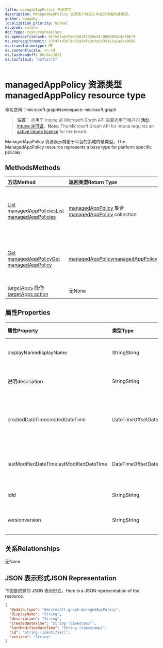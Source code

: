 ```yaml
---
title: managedAppPolicy 资源类型
description: ManagedAppPolicy 资源表示特定于平台的策略的基类型。
author: dougeby
localization_priority: Normal
ms.prod: intune
doc_type: resourcePageType
ms.openlocfilehash: 61fedfab47ee44d187d2de81c0699885c4af06f4
ms.sourcegitcommit: 13f474d3e71d32a5dfe2efebb351e3a1a5aa9685
ms.translationtype: MT
ms.contentlocale: zh-CN
ms.lasthandoff: 06/04/2021
ms.locfileid: "52752775"
---
```

# <a name="managedapppolicy-resource-type"></a><span data-ttu-id="8b3b0-103">managedAppPolicy 资源类型</span><span class="sxs-lookup"><span data-stu-id="8b3b0-103">managedAppPolicy resource type</span></span>

<span data-ttu-id="8b3b0-104">命名空间：microsoft.graph</span><span class="sxs-lookup"><span data-stu-id="8b3b0-104">Namespace: microsoft.graph</span></span>

> <span data-ttu-id="8b3b0-105">**注意：** 适用于 Intune 的 Microsoft Graph API 需要适用于租户的 [活动 Intune 许可证](https://go.microsoft.com/fwlink/?linkid=839381)。</span><span class="sxs-lookup"><span data-stu-id="8b3b0-105">**Note:** The Microsoft Graph API for Intune requires an [active Intune license](https://go.microsoft.com/fwlink/?linkid=839381) for the tenant.</span></span>

<span data-ttu-id="8b3b0-106">ManagedAppPolicy 资源表示特定于平台的策略的基类型。</span><span class="sxs-lookup"><span data-stu-id="8b3b0-106">The ManagedAppPolicy resource represents a base type for platform specific policies.</span></span>

## <a name="methods"></a><span data-ttu-id="8b3b0-107">Methods</span><span class="sxs-lookup"><span data-stu-id="8b3b0-107">Methods</span></span>
|<span data-ttu-id="8b3b0-108">方法</span><span class="sxs-lookup"><span data-stu-id="8b3b0-108">Method</span></span>|<span data-ttu-id="8b3b0-109">返回类型</span><span class="sxs-lookup"><span data-stu-id="8b3b0-109">Return Type</span></span>|<span data-ttu-id="8b3b0-110">Description</span><span class="sxs-lookup"><span data-stu-id="8b3b0-110">Description</span></span>|
|:---|:---|:---|
|[<span data-ttu-id="8b3b0-111">List managedAppPolicies</span><span class="sxs-lookup"><span data-stu-id="8b3b0-111">List managedAppPolicies</span></span>](../api/intune-mam-managedapppolicy-list.md)|<span data-ttu-id="8b3b0-112">[managedAppPolicy](../resources/intune-mam-managedapppolicy.md) 集合</span><span class="sxs-lookup"><span data-stu-id="8b3b0-112">[managedAppPolicy](../resources/intune-mam-managedapppolicy.md) collection</span></span>|<span data-ttu-id="8b3b0-113">列出 [managedAppPolicy](../resources/intune-mam-managedapppolicy.md) 对象的属性和关系。</span><span class="sxs-lookup"><span data-stu-id="8b3b0-113">List properties and relationships of the [managedAppPolicy](../resources/intune-mam-managedapppolicy.md) objects.</span></span>|
|[<span data-ttu-id="8b3b0-114">Get managedAppPolicy</span><span class="sxs-lookup"><span data-stu-id="8b3b0-114">Get managedAppPolicy</span></span>](../api/intune-mam-managedapppolicy-get.md)|[<span data-ttu-id="8b3b0-115">managedAppPolicy</span><span class="sxs-lookup"><span data-stu-id="8b3b0-115">managedAppPolicy</span></span>](../resources/intune-mam-managedapppolicy.md)|<span data-ttu-id="8b3b0-116">读取 [managedAppPolicy](../resources/intune-mam-managedapppolicy.md) 对象的属性和关系。</span><span class="sxs-lookup"><span data-stu-id="8b3b0-116">Read properties and relationships of the [managedAppPolicy](../resources/intune-mam-managedapppolicy.md) object.</span></span>|
|[<span data-ttu-id="8b3b0-117">targetApps 操作</span><span class="sxs-lookup"><span data-stu-id="8b3b0-117">targetApps action</span></span>](../api/intune-mam-managedapppolicy-targetapps.md)|<span data-ttu-id="8b3b0-118">无</span><span class="sxs-lookup"><span data-stu-id="8b3b0-118">None</span></span>|<span data-ttu-id="8b3b0-119">尚未记录</span><span class="sxs-lookup"><span data-stu-id="8b3b0-119">Not yet documented</span></span>|

## <a name="properties"></a><span data-ttu-id="8b3b0-120">属性</span><span class="sxs-lookup"><span data-stu-id="8b3b0-120">Properties</span></span>
|<span data-ttu-id="8b3b0-121">属性</span><span class="sxs-lookup"><span data-stu-id="8b3b0-121">Property</span></span>|<span data-ttu-id="8b3b0-122">类型</span><span class="sxs-lookup"><span data-stu-id="8b3b0-122">Type</span></span>|<span data-ttu-id="8b3b0-123">说明</span><span class="sxs-lookup"><span data-stu-id="8b3b0-123">Description</span></span>|
|:---|:---|:---|
|<span data-ttu-id="8b3b0-124">displayName</span><span class="sxs-lookup"><span data-stu-id="8b3b0-124">displayName</span></span>|<span data-ttu-id="8b3b0-125">String</span><span class="sxs-lookup"><span data-stu-id="8b3b0-125">String</span></span>|<span data-ttu-id="8b3b0-126">策略显示名称。</span><span class="sxs-lookup"><span data-stu-id="8b3b0-126">Policy display name.</span></span>|
|<span data-ttu-id="8b3b0-127">说明</span><span class="sxs-lookup"><span data-stu-id="8b3b0-127">description</span></span>|<span data-ttu-id="8b3b0-128">String</span><span class="sxs-lookup"><span data-stu-id="8b3b0-128">String</span></span>|<span data-ttu-id="8b3b0-129">策略的说明。</span><span class="sxs-lookup"><span data-stu-id="8b3b0-129">The policy's description.</span></span>|
|<span data-ttu-id="8b3b0-130">createdDateTime</span><span class="sxs-lookup"><span data-stu-id="8b3b0-130">createdDateTime</span></span>|<span data-ttu-id="8b3b0-131">DateTimeOffset</span><span class="sxs-lookup"><span data-stu-id="8b3b0-131">DateTimeOffset</span></span>|<span data-ttu-id="8b3b0-132">创建策略的日期和时间。</span><span class="sxs-lookup"><span data-stu-id="8b3b0-132">The date and time the policy was created.</span></span>|
|<span data-ttu-id="8b3b0-133">lastModifiedDateTime</span><span class="sxs-lookup"><span data-stu-id="8b3b0-133">lastModifiedDateTime</span></span>|<span data-ttu-id="8b3b0-134">DateTimeOffset</span><span class="sxs-lookup"><span data-stu-id="8b3b0-134">DateTimeOffset</span></span>|<span data-ttu-id="8b3b0-135">上次修改策略的时间。</span><span class="sxs-lookup"><span data-stu-id="8b3b0-135">Last time the policy was modified.</span></span>|
|<span data-ttu-id="8b3b0-136">id</span><span class="sxs-lookup"><span data-stu-id="8b3b0-136">id</span></span>|<span data-ttu-id="8b3b0-137">String</span><span class="sxs-lookup"><span data-stu-id="8b3b0-137">String</span></span>|<span data-ttu-id="8b3b0-138">实体的键。</span><span class="sxs-lookup"><span data-stu-id="8b3b0-138">Key of the entity.</span></span>|
|<span data-ttu-id="8b3b0-139">version</span><span class="sxs-lookup"><span data-stu-id="8b3b0-139">version</span></span>|<span data-ttu-id="8b3b0-140">String</span><span class="sxs-lookup"><span data-stu-id="8b3b0-140">String</span></span>|<span data-ttu-id="8b3b0-141">实体的版本。</span><span class="sxs-lookup"><span data-stu-id="8b3b0-141">Version of the entity.</span></span>|

## <a name="relationships"></a><span data-ttu-id="8b3b0-142">关系</span><span class="sxs-lookup"><span data-stu-id="8b3b0-142">Relationships</span></span>
<span data-ttu-id="8b3b0-143">无</span><span class="sxs-lookup"><span data-stu-id="8b3b0-143">None</span></span>

## <a name="json-representation"></a><span data-ttu-id="8b3b0-144">JSON 表示形式</span><span class="sxs-lookup"><span data-stu-id="8b3b0-144">JSON Representation</span></span>
<span data-ttu-id="8b3b0-145">下面是资源的 JSON 表示形式。</span><span class="sxs-lookup"><span data-stu-id="8b3b0-145">Here is a JSON representation of the resource.</span></span>
<!-- {
  "blockType": "resource",
  "keyProperty": "id",
  "@odata.type": "microsoft.graph.managedAppPolicy"
}
-->
``` json
{
  "@odata.type": "#microsoft.graph.managedAppPolicy",
  "displayName": "String",
  "description": "String",
  "createdDateTime": "String (timestamp)",
  "lastModifiedDateTime": "String (timestamp)",
  "id": "String (identifier)",
  "version": "String"
}
```




